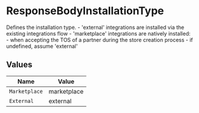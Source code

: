 # ResponseBodyInstallationType

Defines the installation type. - 'external' integrations are installed via the existing integrations flow - 'marketplace' integrations are natively installed: - when accepting the TOS of a partner during the store creation process - if undefined, assume 'external'


## Values

| Name          | Value         |
| ------------- | ------------- |
| `Marketplace` | marketplace   |
| `External`    | external      |